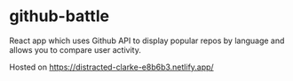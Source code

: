 # github-battle
React app which uses Github API to display popular repos by language and allows you to compare user activity.

Hosted on https://distracted-clarke-e8b6b3.netlify.app/
